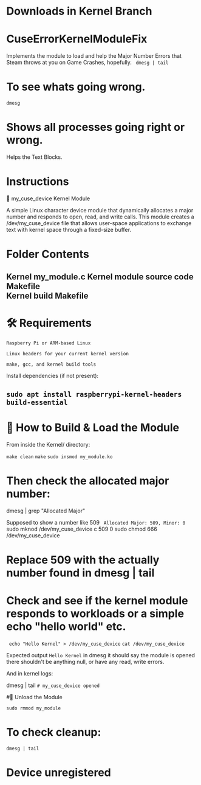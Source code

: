 # Downloads in Kernel Branch

# CuseErrorKernelModuleFix
Implements the module to load and help the Major Number Errors that Steam throws at you on Game Crashes, hopefully.
``` dmesg | tail```
# To see whats going wrong.

```dmesg```
# Shows all processes going right or wrong.

Helps the Text Blocks. 

# Instructions 
🧵 my_cuse_device Kernel Module

A simple Linux character device module that dynamically allocates a major number and responds to open, read, and write calls. This module creates a /dev/my_cuse_device file that allows user-space applications to exchange text with kernel space through a fixed-size buffer.
# Folder Contents

Kernel
my_module.c 
Kernel module
source code
Makefile       
Kernel
build
Makefile
---------------------------------------------------------------------
# 🛠️ Requirements

    Raspberry Pi or ARM-based Linux

    Linux headers for your current kernel version

    make, gcc, and kernel build tools

Install dependencies (if not present):

``` sudo apt install raspberrypi-kernel-headers build-essential ```
-----------------------------------------------------------------------
# 🚀 How to Build & Load the Module

From inside the Kernel/ directory:

``` make clean ```
``` make ```
``` sudo insmod my_module.ko ```

# Then check the allocated major number:
dmesg | grep "Allocated Major"

Supposed to show a number like 509
``` Allocated Major: 509, Minor: 0```
sudo mknod /dev/my_cuse_device c 509 0
sudo chmod 666 /dev/my_cuse_device
# Replace 509 with the actually number found in dmesg | tail

# Check and see if the kernel module responds to workloads or a simple echo "hello world" etc.
``` echo "Hello Kernel" > /dev/my_cuse_device```
```cat /dev/my_cuse_device```

Expected output
```Hello Kernel```
in dmesg it should say the module is opened
there shouldn't be anything null, or have any read, write errors.

And in kernel logs:

dmesg | tail
```# my_cuse_device opened```

#🔄 Unload the Module

```sudo rmmod my_module```

# To check cleanup:

```dmesg | tail```
# Device unregistered




